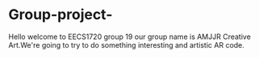# Group-project-
Hello welcome to EECS1720 group 19 our group name is AMJJR Creative Art.We're going to try to do something interesting and artistic AR code.
